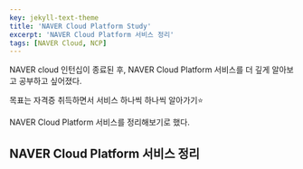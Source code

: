 ```yaml
---
key: jekyll-text-theme
title: 'NAVER Cloud Platform Study'
excerpt: 'NAVER Cloud Platform 서비스 정리'
tags: [NAVER Cloud, NCP]
---
```



NAVER cloud 인턴십이 종료된 후, NAVER Cloud Platform 서비스를 더 깊게 알아보고 공부하고 싶어졌다.

목표는 자격증 취득하면서 서비스 하나씩 하나씩 알아가기:star:

NAVER Cloud Platform 서비스를 정리해보기로 했다.



## NAVER Cloud Platform 서비스 정리

